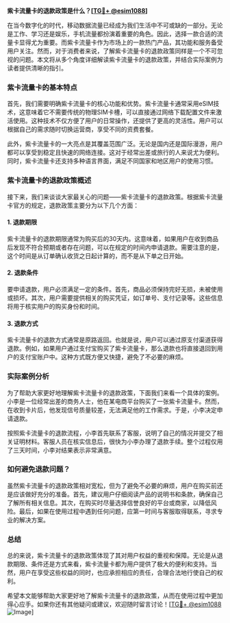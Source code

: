 **紫卡流量卡的退款政策是什么？[[TG💪+ @esim1088](https://t.me/s/esim1088)]**

在当今数字化的时代，移动数据流量已经成为我们生活中不可或缺的一部分。无论是工作、学习还是娱乐，手机流量都扮演着重要的角色。因此，选择一款合适的流量卡显得尤为重要。而紫卡流量卡作为市场上的一款热门产品，其功能和服务备受用户关注。然而，对于消费者来说，了解紫卡流量卡的退款政策同样是一个不可忽视的问题。本文将从多个角度详细解读紫卡流量卡的退款政策，并结合实际案例为读者提供清晰的指引。

### 紫卡流量卡的基本特点

首先，我们需要明确紫卡流量卡的核心功能和优势。紫卡流量卡通常采用eSIM技术，这意味着它不需要传统的物理SIM卡槽，可以直接通过网络下载配置文件来激活使用。这种技术不仅方便了用户的日常操作，还提供了更高的灵活性。用户可以根据自己的需求随时切换运营商，享受不同的资费套餐。

此外，紫卡流量卡的一大亮点是其覆盖范围广泛。无论是国内还是国际漫游，用户都可以享受到稳定且快速的网络连接。这对于经常出差或旅行的人来说尤为便利。同时，紫卡流量卡还支持多种语言界面，满足不同国家和地区用户的使用习惯。

### 紫卡流量卡的退款政策概述

接下来，我们来谈谈大家最关心的问题——紫卡流量卡的退款政策。根据紫卡流量卡官方的规定，退款政策主要分为以下几个方面：

#### 1. 退款期限

紫卡流量卡的退款期限通常为购买后的30天内。这意味着，如果用户在收到商品后发现不符合预期或者存在问题，可以在规定的时间内申请退款。需要注意的是，这个时间是从订单确认收货之日起计算的，而不是从下单之日开始。

#### 2. 退款条件

要申请退款，用户必须满足一定的条件。首先，商品必须保持完好无损，未被使用或损坏。其次，用户需要提供相关的购买凭证，如订单号、支付记录等。这些信息将用于核实用户的购买身份和时间。

#### 3. 退款方式

紫卡流量卡的退款方式通常是原路返回。也就是说，用户可以通过原支付渠道获得退款。例如，如果用户通过支付宝购买了紫卡流量卡，那么退款也将直接退回到用户的支付宝账户中。这种方式既方便又快捷，避免了不必要的麻烦。

### 实际案例分析

为了帮助大家更好地理解紫卡流量卡的退款政策，下面我们来看一个具体的案例。小李是一位经常出差的商务人士，他在某电商平台购买了一张紫卡流量卡。然而，在收到卡片后，他发现信号质量较差，无法满足他的工作需求。于是，小李决定申请退款。

按照紫卡流量卡的退款流程，小李首先联系了客服，说明了自己的情况并提交了相关证明材料。客服人员在核实信息后，很快为小李办理了退款手续。整个过程仅用了三天时间，小李对结果表示非常满意。

### 如何避免退款问题？

虽然紫卡流量卡的退款政策相对宽松，但为了避免不必要的麻烦，用户在购买前还是应该做好充分的准备。首先，建议用户仔细阅读产品的说明书和条款，确保自己了解所有相关信息。其次，在购买时尽量选择信誉良好的平台或商家，以降低风险。最后，如果在使用过程中遇到任何问题，应第一时间与客服取得联系，寻求专业的解决方案。

### 总结

总的来说，紫卡流量卡的退款政策体现了其对用户权益的重视和保障。无论是从退款期限、条件还是方式来看，紫卡流量卡都为用户提供了极大的便利和支持。当然，用户在享受这些权益的同时，也应承担相应的责任，合理合法地行使自己的权利。

希望本文能够帮助大家更好地了解紫卡流量卡的退款政策，从而在使用过程中更加得心应手。如果你还有其他疑问或建议，欢迎随时留言讨论！[[TG💪+ @esim1088](https://t.me/s/esim1088) ![Image](https://i.postimg.cc/4NQfJmqS/Snipaste-2025-05-13-00-14-12.png)]